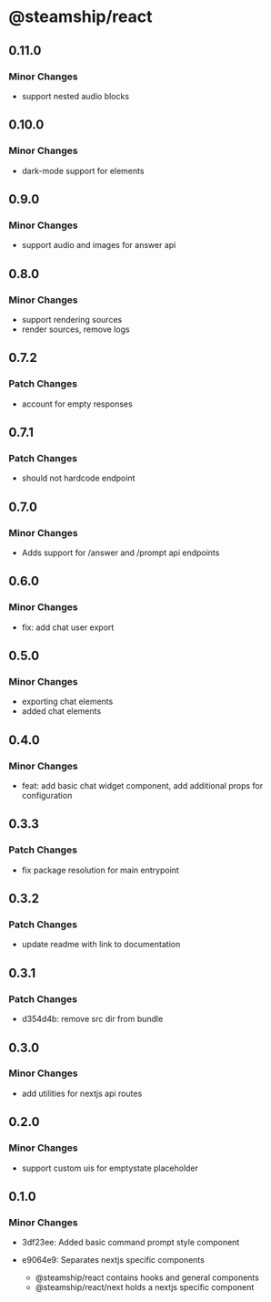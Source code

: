 # @steamship/react

## 0.11.0

### Minor Changes

- support nested audio blocks

## 0.10.0

### Minor Changes

- dark-mode support for elements

## 0.9.0

### Minor Changes

- support audio and images for answer api

## 0.8.0

### Minor Changes

- support rendering sources
- render sources, remove logs

## 0.7.2

### Patch Changes

- account for empty responses

## 0.7.1

### Patch Changes

- should not hardcode endpoint

## 0.7.0

### Minor Changes

- Adds support for /answer and /prompt api endpoints

## 0.6.0

### Minor Changes

- fix: add chat user export

## 0.5.0

### Minor Changes

- exporting chat elements
- added chat elements

## 0.4.0

### Minor Changes

- feat: add basic chat widget component, add additional props for configuration

## 0.3.3

### Patch Changes

- fix package resolution for main entrypoint

## 0.3.2

### Patch Changes

- update readme with link to documentation

## 0.3.1

### Patch Changes

- d354d4b: remove src dir from bundle

## 0.3.0

### Minor Changes

- add utilities for nextjs api routes

## 0.2.0

### Minor Changes

- support custom uis for emptystate placeholder

## 0.1.0

### Minor Changes

- 3df23ee: Added basic command prompt style component
- e9064e9: Separates nextjs specific components

  - @steamship/react contains hooks and general components
  - @steamship/react/next holds a nextjs specific component
